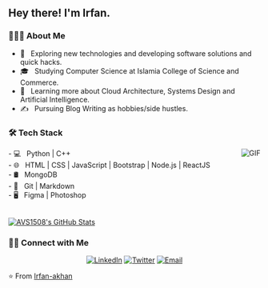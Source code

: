 <h2> Hey there! I'm Irfan.</h2>

<h3> 👨🏻‍💻 About Me </h3>


<p align="left">
 

- 🤔 &nbsp; Exploring new technologies and developing software solutions and quick hacks. 
- 🎓 &nbsp; Studying Computer Science at Islamia College of Science and Commerce.
- 🌱 &nbsp; Learning more about Cloud Architecture, Systems Design and Artificial Intelligence. 
- ✍️ &nbsp; Pursuing Blog Writing as hobbies/side hustles. 
</p>

<div>
<h3>🛠 Tech Stack</h3>
<img align="right" alt="GIF" src="https://media.giphy.com/media/13HgwGsXF0aiGY/giphy.gif" />
- 💻 &nbsp; Python | C++ <br/>
- 🌐 &nbsp; HTML | CSS | JavaScript | Bootstrap | Node.js | ReactJS   <br/>
- 🛢 &nbsp; MongoDB <br/>
- 🔧 &nbsp; Git | Markdown <br/>
- 🖥 &nbsp; Figma | Photoshop <br/>
</div>
<br/>

[![AVS1508's GitHub Stats](https://github-readme-stats.vercel.app/api?username=Irfan-akhan&show_icons=true)](https://github.com/Irfan-akhan)

<h3> 🤝🏻 Connect with Me </h3>

<p align="center">
<a href="https://www.linkedin.com/in/irfan-khan-4a40b31b4/" target="_blank"><img src="https://img.shields.io/badge/LinkedIn-%230077B5.svg?&style=flat-square&logo=linkedin&logoColor=white" alt="LinkedIn"></a>
<a href="https://twitter.com/stupidlymoron" target="_blank"><img src="https://img.shields.io/badge/-Twitter-1da1f2?style=flat-square&labelColor=1da1f2&logo=twitter&logoColor=white" alt="Twitter"></a> 
 <a href="mailto:khanirfan.work@gmail.com"><img alt="Email" src="https://img.shields.io/badge/Email-khanirfan.work@gmail.com-blue?style=flat-square&logo=gmail"></a>
</p>

⭐️ From [Irfan-akhan](https://github.com/Irfan-akhan)

